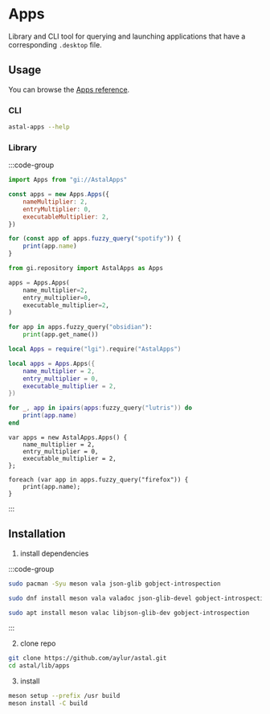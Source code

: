 # Apps

Library and CLI tool for querying and launching
applications that have a corresponding `.desktop` file.

## Usage

You can browse the [Apps reference](https://aylur.github.io/libastal/apps).

### CLI

```sh
astal-apps --help
```

### Library

:::code-group

```js [<i class="devicon-javascript-plain"></i> JavaScript]
import Apps from "gi://AstalApps"

const apps = new Apps.Apps({
    nameMultiplier: 2,
    entryMultiplier: 0,
    executableMultiplier: 2,
})

for (const app of apps.fuzzy_query("spotify")) {
    print(app.name)
}
```

```py [<i class="devicon-python-plain"></i> Python]
from gi.repository import AstalApps as Apps

apps = Apps.Apps(
    name_multiplier=2,
    entry_multiplier=0,
    executable_multiplier=2,
)

for app in apps.fuzzy_query("obsidian"):
    print(app.get_name())

```

```lua [<i class="devicon-lua-plain"></i> Lua]
local Apps = require("lgi").require("AstalApps")

local apps = Apps.Apps({
    name_multiplier = 2,
    entry_multiplier = 0,
    executable_multiplier = 2,
})

for _, app in ipairs(apps:fuzzy_query("lutris")) do
    print(app.name)
end
```

```vala [<i class="devicon-vala-plain"></i> Vala]
var apps = new AstalApps.Apps() {
    name_multiplier = 2,
    entry_multiplier = 0,
    executable_multiplier = 2,
};

foreach (var app in apps.fuzzy_query("firefox")) {
    print(app.name);
}
```

:::

## Installation

1. install dependencies

:::code-group

```sh [<i class="devicon-archlinux-plain"></i> Arch]
sudo pacman -Syu meson vala json-glib gobject-introspection
```

```sh [<i class="devicon-fedora-plain"></i> Fedora]
sudo dnf install meson vala valadoc json-glib-devel gobject-introspection-devel
```

```sh [<i class="devicon-ubuntu-plain"></i> Ubuntu]
sudo apt install meson valac libjson-glib-dev gobject-introspection
```

:::

2. clone repo

```sh
git clone https://github.com/aylur/astal.git
cd astal/lib/apps
```

3. install

```sh
meson setup --prefix /usr build
meson install -C build
```
